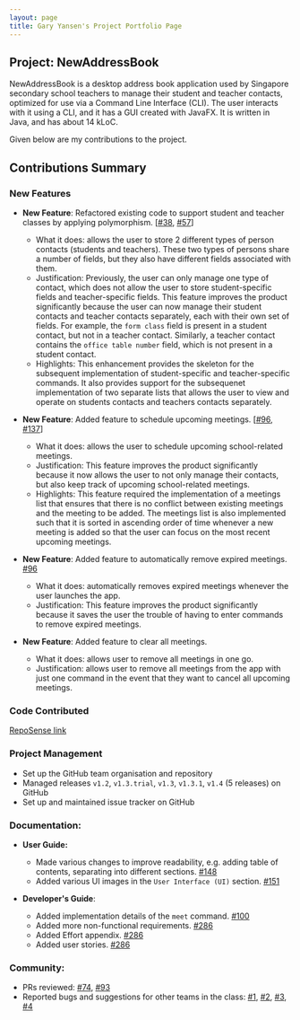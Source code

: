 ```yaml
---
layout: page
title: Gary Yansen's Project Portfolio Page
---
```


## Project: NewAddressBook

NewAddressBook is a desktop address book application used by Singapore secondary school teachers to manage their student and teacher contacts, optimized for use via a Command Line Interface (CLI). The user interacts with it using a CLI, and
it has a GUI created with JavaFX. It is written in Java, and has about 14 kLoC.

Given below are my contributions to the project.

## Contributions Summary

### New Features
* **New Feature**: Refactored existing code to support student and teacher classes by applying polymorphism. [[#38](https://github.com/AY2122S1-CS2103-T16-3/tp/pull/38), [#57](https://github.com/AY2122S1-CS2103-T16-3/tp/pull/57)]
  * What it does: allows the user to store 2 different types of person contacts (students and teachers). These two types of persons share a number of fields, but they also have different fields associated with them.
  * Justification: Previously, the user can only manage one type of contact, which does not allow the user to store student-specific fields 
  and teacher-specific fields. This feature improves the product significantly because the user can now manage their student contacts and teacher contacts
  separately, each with their own set of fields. For example, the `form class` field is present in a student contact, but not in a teacher contact. Similarly, a teacher
  contact contains the `office table number` field, which is not present in a student contact.
  * Highlights: This enhancement provides the skeleton for the subsequent implementation of student-specific and teacher-specific commands. It also provides support for the subsequenet
  implementation of two separate lists that allows the user to view and operate on students contacts and teachers contacts separately.

* **New Feature**: Added feature to schedule upcoming meetings. [[#96](https://github.com/AY2122S1-CS2103-T16-3/tp/pull/96), [#137](https://github.com/AY2122S1-CS2103-T16-3/tp/pull/137)]
  * What it does: allows the user to schedule upcoming school-related meetings.
  * Justification: This feature improves the product significantly because it now allows the user to not only manage their contacts,
  but also keep track of upcoming school-related meetings.
  * Highlights: This feature required the implementation of a meetings list that ensures that there is no conflict between existing
  meetings and the meeting to be added. The meetings list is also implemented such that it is sorted in ascending order of time 
  whenever a new meeting is added so that the user can focus on the most recent upcoming meetings.

* **New Feature**: Added feature to automatically remove expired meetings. [#96](https://github.com/AY2122S1-CS2103-T16-3/tp/pull/96)
  * What it does: automatically removes expired meetings whenever the user launches the app.
  * Justification: This feature improves the product significantly because it saves the user the trouble of having to enter commands to remove expired meetings.

* **New Feature**: Added feature to clear all meetings.
  * What it does: allows user to remove all meetings in one go.
  * Justification: allows user to remove all meetings from the app with just one command in the event that they want to cancel all upcoming meetings.

### Code Contributed
[RepoSense link](https://nus-cs2103-ay2122s1.github.io/tp-dashboard/?search=&sort=groupTitle&sortWithin=title&timeframe=commit&mergegroup=&groupSelect=groupByRepos&breakdown=true&checkedFileTypes=docs~functional-code~test-code~other&since=2021-09-17&tabOpen=true&tabType=authorship&tabAuthor=g4ryy&tabRepo=AY2122S1-CS2103-T16-3%2Ftp%5Bmaster%5D&authorshipIsMergeGroup=false&authorshipFileTypes=docs~functional-code~test-code~other&authorshipIsBinaryFileTypeChecked=false)

### Project Management
* Set up the GitHub team organisation and repository
* Managed releases `v1.2`, `v1.3.trial`, `v1.3`, `v1.3.1`, `v1.4` (5 releases) on GitHub
* Set up and maintained issue tracker on GitHub
  

### Documentation:
* **User Guide:**
  * Made various changes to improve readability, e.g. adding table of contents, separating into different sections. [#148](https://github.com/AY2122S1-CS2103-T16-3/tp/pull/148)
  * Added various UI images in the `User Interface (UI)` section. [#151](https://github.com/AY2122S1-CS2103-T16-3/tp/pull/151)

* **Developer's Guide**:
  * Added implementation details of the `meet` command. [#100](https://github.com/AY2122S1-CS2103-T16-3/tp/pull/100)
  * Added more non-functional requirements. [#286](https://github.com/AY2122S1-CS2103-T16-3/tp/pull/286)
  * Added Effort appendix. [#286](https://github.com/AY2122S1-CS2103-T16-3/tp/pull/286)
  * Added user stories. [#286](https://github.com/AY2122S1-CS2103-T16-3/tp/pull/286)

### Community:
  * PRs reviewed: [#74](https://github.com/AY2122S1-CS2103-T16-3/tp/pull/74), [#93](https://github.com/AY2122S1-CS2103-T16-3/tp/pull/93)
  * Reported bugs and suggestions for other teams in the class: [#1](https://github.com/AY2122S1-CS2103-F10-1/tp/issues/134), [#2](https://github.com/AY2122S1-CS2103-F10-1/tp/issues/133), [#3](https://github.com/AY2122S1-CS2103-F10-1/tp/issues/126), [#4](https://github.com/AY2122S1-CS2103-F10-1/tp/issues/123)



